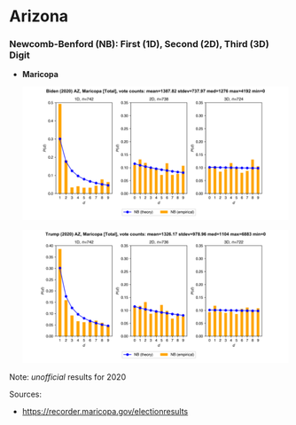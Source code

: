 # Arizona

### Newcomb-Benford (NB): First (1D), Second (2D), Third (3D) Digit

* **Maricopa**

  ![AZ_Maricopa_Biden_Total](png/Biden_AZ_Maricopa_2020_Total_NB.png)
  
  ![AZ_Maricopa_Trump_Total](png/Trump_AZ_Maricopa_2020_Total_NB.png)


Note: *unofficial* results for 2020

Sources: 
* https://recorder.maricopa.gov/electionresults
